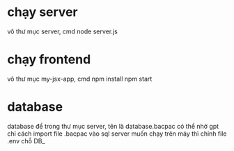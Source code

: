 # chạy server
vô thư mục server, cmd
node server.js



# chạy frontend
vô thư mục my-jsx-app, cmd
npm install 
npm start

# database
database để trong thư mục server, tên là database.bacpac
có thể nhờ gpt chỉ cách import file .bacpac vào sql server
muốn chạy trên máy thì chỉnh file .env chỗ DB_